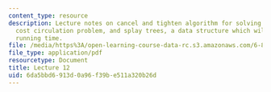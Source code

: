 ```yaml
---
content_type: resource
description: Lecture notes on cancel and tighten algorithm for solving the mini- mum
  cost circulation problem, and splay trees, a data structure which will help reduce
  running time.
file: /media/https%3A/open-learning-course-data-rc.s3.amazonaws.com/6-854j-advanced-algorithms-fall-2008/6da5bbd6913d0a96f39be511a320b26d_lect10_24.pdf
file_type: application/pdf
resourcetype: Document
title: Lecture 12
uid: 6da5bbd6-913d-0a96-f39b-e511a320b26d
---
```

